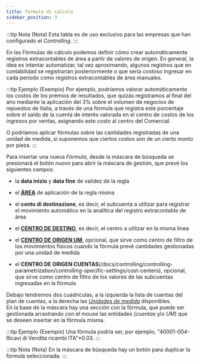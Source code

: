 ```yaml
---
title: formule di calcolo
sidebar_position: 3
---
```


:::tip Nota (Nota)
Esta tabla es de uso exclusivo para las empresas que han configurado el *Controlling*.
:::

En las Fórmulas de cálculo podemos definir cómo crear automáticamente registros extracontables de área a partir de valores de origen. En general, la idea es intentar automatizar, tal vez aproximando, algunos registros que en contabilidad se registrarían posteriormente o que sería costoso ingresar en cada período como registros extracontables de área manuales.

:::tip Ejemplo (Esempio)
Por ejemplo, podríamos valorar automáticamente los costos de los premios de resultados, que quizás registramos al final del año mediante la aplicación del 3% sobre el volumen de negocios de repuestos de Italia, a través de una fórmula que registra este porcentaje sobre el saldo de la cuenta de interés valorada en el centro de costos de los ingresos por ventas, asignando este costo al centro del Comercial.

O podríamos aplicar fórmulas sobre las cantidades registradas de una unidad de medida, si suponemos que ciertos costos son de un cierto monto por pieza.
:::

Para insertar una nueva *Fórmula*, desde la máscara de búsqueda se presionará el botón *nuovo* para abrir la máscara de gestión, que prevé los siguientes campos:  
- la **data inizio** y **data fine** de validez de la regla

- el [**ÁREA**](/docs/controlling/controlling-parametrization/controlling-specific-settings/area-types-areas) de aplicación de la regla misma

- el **conto di destinazione**, es decir, el subcuenta a utilizar para registrar el movimiento automático en la analítica del registro extracontable de área

- el [**CENTRO DE DESTINO**](/docs/controlling/controlling-parametrization/controlling-specific-settings/cost-centers), es decir, el centro a utilizar en la misma línea

- el [**CENTRO DE ORIGEN UM**](/docs/controlling/controlling-parametrization/controlling-specific-settings/cost-centers), opcional, que sirve como centro de filtro de los movimientos físicos cuando la fórmula prevé cantidades gestionadas por una unidad de medida

- el **CENTRO DE ORIGEN CUENTAS**(/docs/controlling/controlling-parametrization/controlling-specific-settings/cost-centers), opcional, que sirve como centro de filtro de los valores de las subcuentas ingresadas en la fórmula

Debajo tendremos dos cuadrículas, a la izquierda la lista de cuentas del plan de cuentas, a la derecha las [*Unidades de medida*](/docs/controlling/controlling-parametrization/controlling-specific-settings/measure-units) disponibles.  
En la base de la máscara hay una sección con la fórmula, que puede ser gestionada arrastrando con el mouse las entidades (*cuentas* y/o *UM*) que se deseen insertar en la fórmula misma.

:::tip Ejemplo (Esempio)
Una fórmula podría ser, por ejemplo, "40001-004-Ricavi di Vendita ricambi ITA"*0.03.
:::

:::tip Nota (Nota)
En la máscara de búsqueda hay un botón para duplicar la fórmula seleccionada.
:::